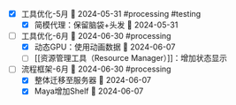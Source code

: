 - [x] 工具优化-5月 📅 2024-05-31 #processing #testing
	- [x] 简模代理：保留脑袋+头发 📅 2024-05-31

- [ ] 工具优化-6月 📅 2024-06-30 #processing 
	- [x] 动态GPU：使用动画数据 📅 2024-06-07
	- [ ] [[资源管理工具（Resource Manager）]]：增加状态显示

- [ ] 流程框架-6月  📅 2024-06-30 #processing
	- [x] 整体迁移至服务器 📅 2024-06-07
	- [x] Maya增加Shelf 📅 2024-06-07
